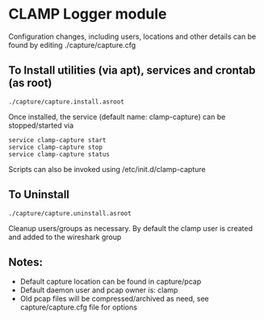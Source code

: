 # CLAMP Logger module

Configuration changes, including users, locations and other details can be found by editing
	./capture/capture.cfg

## To Install utilities (via apt), services and crontab (as root)
	./capture/capture.install.asroot

Once installed, the service (default name: clamp-capture) can be stopped/started via

	service clamp-capture start
	service clamp-capture stop
	service clamp-capture status

Scripts can also be invoked using /etc/init.d/clamp-capture

## To Uninstall
	./capture/capture.uninstall.asroot

Cleanup users/groups as necessary. By default the clamp user is created and added to the wireshark group

## Notes:
- Default capture location can be found in capture/pcap
- Default daemon user and pcap owner is: clamp
- Old pcap files will be compressed/archived as need, see capture/capture.cfg file for options
